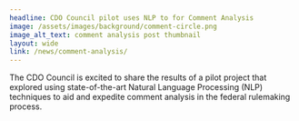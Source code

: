 ```yaml
---
headline: CDO Council pilot uses NLP to for Comment Analysis
image: /assets/images/background/comment-circle.png
image_alt_text: comment analysis post thumbnail
layout: wide
link: /news/comment-analysis/
---
```

The CDO Council is excited to share the results of a pilot project that explored using state-of-the-art Natural Language Processing (NLP) techniques to aid and expedite comment analysis in the federal rulemaking process.